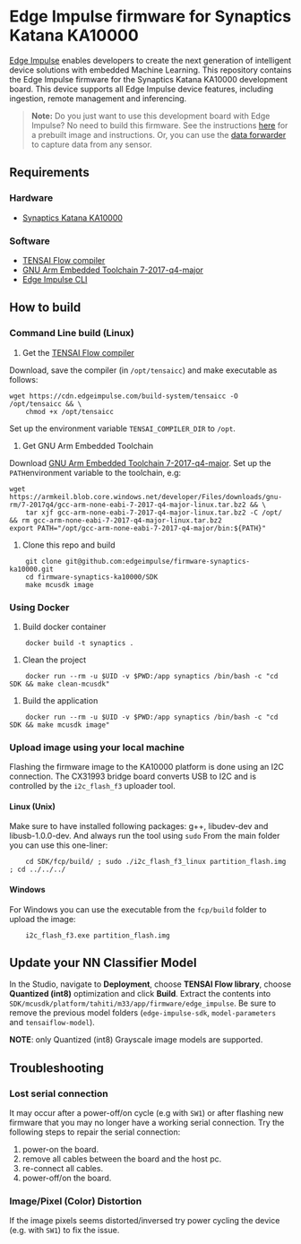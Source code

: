 # Edge Impulse firmware for Synaptics Katana KA10000

[Edge Impulse](https://www.edgeimpulse.com) enables developers to create the next generation of intelligent device solutions with embedded Machine Learning. This repository contains the Edge Impulse firmware for the Synaptics Katana KA10000 development board. This device supports all Edge Impulse device features, including ingestion, remote management and inferencing.

> **Note:** Do you just want to use this development board with Edge Impulse? No need to build this firmware. See the instructions [here](https://docs.edgeimpulse.com/docs/synaptics-katana-ka10000) for a prebuilt image and instructions. Or, you can use the [data forwarder](https://docs.edgeimpulse.com/docs/cli-data-forwarder) to capture data from any sensor.

## Requirements

### Hardware

* [Synaptics Katana KA10000](https://www.synaptics.com/company/news/katana)

### Software

* [TENSAI Flow compiler](https://cdn.edgeimpulse.com/build-system/tensaicc)
* [GNU Arm Embedded Toolchain 7-2017-q4-major](https://developer.arm.com/tools-and-software/open-source-software/developer-tools/gnu-toolchain/gnu-rm/downloads)
* [Edge Impulse CLI](https://docs.edgeimpulse.com/docs/cli-installation)


## How to build

### Command Line build (Linux)

1. Get the [TENSAI Flow compiler](https://cdn.edgeimpulse.com/build-system/tensaicc)

Download, save the compiler (in `/opt/tensaicc`) and make executable as follows:

```
wget https://cdn.edgeimpulse.com/build-system/tensaicc -O /opt/tensaicc && \
    chmod +x /opt/tensaicc
```

Set up the environment variable `TENSAI_COMPILER_DIR` to `/opt`.

1. Get GNU Arm Embedded Toolchain

Download [GNU Arm Embedded Toolchain 7-2017-q4-major](https://developer.arm.com/tools-and-software/open-source-software/developer-tools/gnu-toolchain/gnu-rm/downloads). Set up the `PATH`environment variable to the toolchain, e.g:

``` 
wget https://armkeil.blob.core.windows.net/developer/Files/downloads/gnu-rm/7-2017q4/gcc-arm-none-eabi-7-2017-q4-major-linux.tar.bz2 && \
    tar xjf gcc-arm-none-eabi-7-2017-q4-major-linux.tar.bz2 -C /opt/ && rm gcc-arm-none-eabi-7-2017-q4-major-linux.tar.bz2
export PATH="/opt/gcc-arm-none-eabi-7-2017-q4-major/bin:${PATH}"
```

1. Clone this repo and build

```
    git clone git@github.com:edgeimpulse/firmware-synaptics-ka10000.git
    cd firmware-synaptics-ka10000/SDK
    make mcusdk image
```

### Using Docker

1. Build docker container

```
    docker build -t synaptics .
```

1. Clean the project

```
    docker run --rm -u $UID -v $PWD:/app synaptics /bin/bash -c "cd SDK && make clean-mcusdk"
```

1. Build the application
```
    docker run --rm -u $UID -v $PWD:/app synaptics /bin/bash -c "cd SDK && make mcusdk image"
```

### Upload image using your local machine

Flashing the firmware image to the KA10000 platform is done using an I2C connection. The CX31993 bridge board
converts USB to I2C and is controlled by the `i2c_flash_f3` uploader tool.


#### Linux (Unix)
Make sure to have installed following packages: g++, libudev-dev and libusb-1.0.0-dev. And always run the tool using `sudo`
From the main folder you can use this one-liner:
```
    cd SDK/fcp/build/ ; sudo ./i2c_flash_f3_linux partition_flash.img ; cd ../../../
```


#### Windows
For Windows you can use the executable from the `fcp/build` folder to upload the image:
```
    i2c_flash_f3.exe partition_flash.img
```

## Update your NN Classifier Model

In the Studio, navigate to **Deployment**, choose **TENSAI Flow library**, choose **Quantized (int8)** optimization and click **Build**.
Extract the contents into `SDK/mcusdk/platform/tahiti/m33/app/firmware/edge_impulse`. Be sure to remove the previous model folders (`edge-impulse-sdk`, `model-parameters` and `tensaiflow-model`).

**NOTE**: only Quantized (int8) Grayscale image models are supported.

## Troubleshooting

### Lost serial connection

It may occur after a power-off/on cycle (e.g with `SW1`) or after flashing new firmware that you may no longer have a working serial connection. Try the following steps to repair the serial connection:

1. power-on the board.
1. remove all cables between the board and the host pc.
1. re-connect all cables.
1. power-off/on the board.

### Image/Pixel (Color) Distortion

If the image pixels seems distorted/inversed try power cycling the device (e.g. with `SW1`) to fix the issue.
